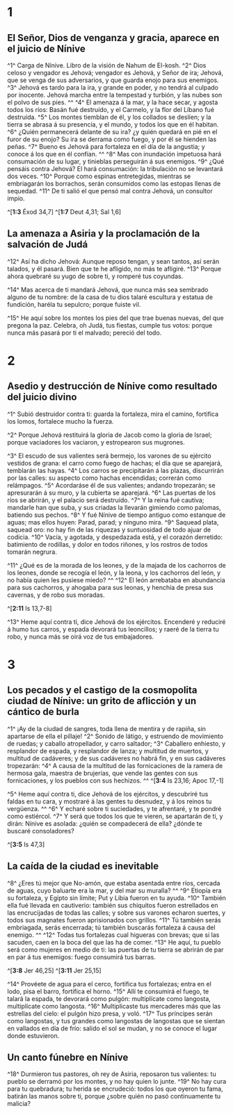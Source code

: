 # 1 
## El Señor, Dios de venganza y gracia, aparece en el juicio de Nínive
^1^ Carga de Nínive. Libro de la visión de Nahum de El-kosh. ^2^ Dios celoso y vengador es Jehová; vengador es Jehová, y Señor de ira; Jehová, que se venga de sus adversarios, y que guarda enojo para sus enemigos. ^3^ Jehová es tardo para la ira, y grande en poder, y no tendrá al culpado por inocente. Jehová marcha entre la tempestad y turbión, y las nubes son el polvo de sus pies. ^^ ^4^ El amenaza á la mar, y la hace secar, y agosta todos los ríos: Basán fué destruído, y el Carmelo, y la flor del Líbano fué destruída. ^5^ Los montes tiemblan de él, y los collados se deslíen; y la tierra se abrasa á su presencia, y el mundo, y todos los que en él habitan. ^6^ ¿Quién permanecerá delante de su ira? ¿y quién quedará en pié en el furor de su enojo? Su ira se derrama como fuego, y por él se hienden las peñas. ^7^ Bueno es Jehová para fortaleza en el día de la angustia; y conoce á los que en él confían. ^^ ^8^ Mas con inundación impetuosa hará consumación de su lugar, y tinieblas perseguirán á sus enemigos. ^9^ ¿Qué pensáis contra Jehová? El hará consumación: la tribulación no se levantará dos veces. ^10^ Porque como espinas entretegidas, mientras se embriagarán los borrachos, serán consumidos como las estopas llenas de sequedad. ^11^ De ti salió el que pensó mal contra Jehová, un consultor impío. 

^[**1:3** Éxod 34,7] ^[**1:7** Deut 4,31; Sal 1,6]

## La amenaza a Asiria y la proclamación de la salvación de Judá
^12^ Así ha dicho Jehová: Aunque reposo tengan, y sean tantos, así serán talados, y él pasará. Bien que te he afligido, no más te afligiré. ^13^ Porque ahora quebraré su yugo de sobre ti, y romperé tus coyundas. 

^14^ Mas acerca de ti mandará Jehová, que nunca más sea sembrado alguno de tu nombre: de la casa de tu dios talaré escultura y estatua de fundición, haréla tu sepulcro; porque fuiste vil. 

^15^ He aquí sobre los montes los pies del que trae buenas nuevas, del que pregona la paz. Celebra, oh Judá, tus fiestas, cumple tus votos: porque nunca más pasará por ti el malvado; pereció del todo. 

# 2 
## Asedio y destrucción de Nínive como resultado del juicio divino
^1^ Subió destruidor contra ti: guarda la fortaleza, mira el camino, fortifica los lomos, fortalece mucho la fuerza. 

^2^ Porque Jehová restituirá la gloria de Jacob como la gloria de Israel; porque vaciadores los vaciaron, y estropearon sus mugrones. 

^3^ El escudo de sus valientes será bermejo, los varones de su ejército vestidos de grana: el carro como fuego de hachas; el día que se aparejará, temblarán las hayas. ^4^ Los carros se precipitarán á las plazas, discurrirán por las calles: su aspecto como hachas encendidas; correrán como relámpagos. ^5^ Acordaráse él de sus valientes; andando tropezarán; se apresurarán á su muro, y la cubierta se aparejará. ^6^ Las puertas de los ríos se abrirán, y el palacio será destruído. ^7^ Y la reina fué cautiva; mandarle han que suba, y sus criadas la llevarán gimiendo como palomas, batiendo sus pechos. ^8^ Y fué Nínive de tiempo antiguo como estanque de aguas; mas ellos huyen: Parad, parad; y ninguno mira. ^9^ Saquead plata, saquead oro: no hay fin de las riquezas y suntuosidad de todo ajuar de codicia. ^10^ Vacía, y agotada, y despedazada está, y el corazón derretido: batimiento de rodillas, y dolor en todos riñones, y los rostros de todos tomarán negrura. 

^11^ ¿Qué es de la morada de los leones, y de la majada de los cachorros de los leones, donde se recogía el león, y la leona, y los cachorros del león, y no había quien les pusiese miedo? ^^ ^12^ El león arrebataba en abundancia para sus cachorros, y ahogaba para sus leonas, y henchía de presa sus cavernas, y de robo sus moradas. 

^[**2:11** Is 13,7-8]

^13^ Heme aquí contra ti, dice Jehová de los ejércitos. Encenderé y reduciré á humo tus carros, y espada devorará tus leoncillos; y raeré de la tierra tu robo, y nunca más se oirá voz de tus embajadores. 

# 3 
## Los pecados y el castigo de la cosmopolita ciudad de Nínive: un grito de aflicción y un cántico de burla
^1^ ¡Ay de la ciudad de sangres, toda llena de mentira y de rapiña, sin apartarse de ella el pillaje! ^2^ Sonido de látigo, y estruendo de movimiento de ruedas; y caballo atropellador, y carro saltador; ^3^ Caballero enhiesto, y resplandor de espada, y resplandor de lanza; y multitud de muertos, y multitud de cadáveres; y de sus cadáveres no habrá fin, y en sus cadáveres tropezarán: ^4^ A causa de la multitud de las fornicaciones de la ramera de hermosa gala, maestra de brujerías, que vende las gentes con sus fornicaciones, y los pueblos con sus hechizos. 
^^ 
^[**3:4** Is 23,16; Apoc 17,-1]

^5^ Heme aquí contra ti, dice Jehová de los ejércitos, y descubriré tus faldas en tu cara, y mostraré á las gentes tu desnudez, y á los reinos tu vergüenza. ^^ ^6^ Y echaré sobre ti suciedades, y te afrentaré, y te pondré como estiércol. ^7^ Y será que todos los que te vieren, se apartarán de ti, y dirán: Nínive es asolada: ¿quién se compadecerá de ella? ¿dónde te buscaré consoladores? 

^[**3:5** Is 47,3]

## La caída de la ciudad es inevitable
^8^ ¿Eres tú mejor que No-amón, que estaba asentada entre ríos, cercada de aguas, cuyo baluarte era la mar, y del mar su muralla? ^^ ^9^ Etiopía era su fortaleza, y Egipto sin límite; Put y Libia fueron en tu ayuda. ^10^ También ella fué llevada en cautiverio: también sus chiquitos fueron estrellados en las encrucijadas de todas las calles; y sobre sus varones echaron suertes, y todos sus magnates fueron aprisionados con grillos. ^11^ Tú también serás embriagada, serás encerrada; tú también buscarás fortaleza á causa del enemigo. ^^ ^12^ Todas tus fortalezas cual higueras con brevas; que si las sacuden, caen en la boca del que las ha de comer. ^13^ He aquí, tu pueblo será como mujeres en medio de ti: las puertas de tu tierra se abrirán de par en par á tus enemigos: fuego consumirá tus barras. 

^[**3:8** Jer 46,25] ^[**3:11** Jer 25,15]

^14^ Provéete de agua para el cerco, fortifica tus fortalezas; entra en el lodo, pisa el barro, fortifica el horno. ^15^ Allí te consumirá el fuego, te talará la espada, te devorará como pulgón: multiplícate como langosta, multiplícate como langosta. ^16^ Multiplicaste tus mercaderes más que las estrellas del cielo: el pulgón hizo presa, y voló. ^17^ Tus príncipes serán como langostas, y tus grandes como langostas de langostas que se sientan en vallados en día de frío: salido el sol se mudan, y no se conoce el lugar donde estuvieron. 


## Un canto fúnebre en Nínive
^18^ Durmieron tus pastores, oh rey de Asiria, reposaron tus valientes: tu pueblo se derramó por los montes, y no hay quien lo junte. ^19^ No hay cura para tu quebradura; tu herida se encrudeció: todos los que oyeron tu fama, batirán las manos sobre ti, porque ¿sobre quién no pasó continuamente tu malicia? 